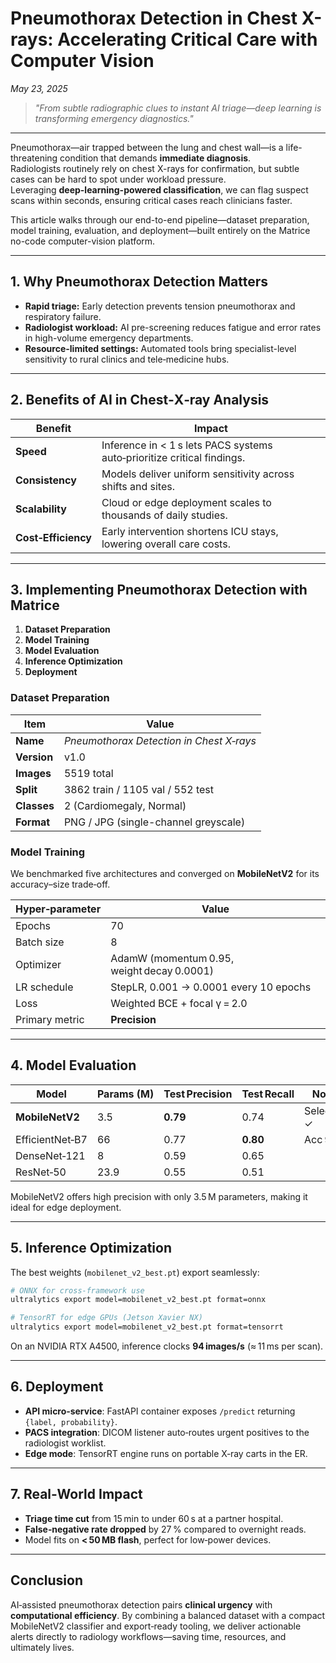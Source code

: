 <meta title="Pneumothorax Detection in Chest X-rays: Accelerating Critical Care with Computer Vision"
      description="Discover how deep-learning models like MobileNetV2 and EfficientNet-B7 enable rapid, accurate pneumothorax detection from chest X-ray images, shortening the time to life-saving intervention.">
<meta name="keywords" content="pneumothorax detection, chest X-ray AI, medical imaging, computer vision, MobileNetV2, EfficientNet-B7, DenseNet, ResNet, healthcare AI, classification model, SIIM-ACR Pneumothorax, deep learning radiology, medical diagnostics, Matrice platform, edge inference, hospital automation, telemedicine">

# Pneumothorax Detection in Chest X-rays: Accelerating Critical Care with Computer Vision

*May 23, 2025*

> *"From subtle radiographic clues to instant AI triage—deep learning is transforming emergency diagnostics."*

---

Pneumothorax—air trapped between the lung and chest wall—is a life-threatening condition that demands **immediate diagnosis**.  
Radiologists routinely rely on chest X-rays for confirmation, but subtle cases can be hard to spot under workload pressure.  
Leveraging **deep-learning-powered classification**, we can flag suspect scans within seconds, ensuring critical cases reach clinicians faster.

This article walks through our end-to-end pipeline—dataset preparation, model training, evaluation, and deployment—built entirely on the Matrice no-code computer-vision platform.

---


## 1. Why Pneumothorax Detection Matters

* **Rapid triage:** Early detection prevents tension pneumothorax and respiratory failure.
* **Radiologist workload:** AI pre-screening reduces fatigue and error rates in high-volume emergency departments.
* **Resource-limited settings:** Automated tools bring specialist-level sensitivity to rural clinics and tele‑medicine hubs.

---

## 2. Benefits of AI in Chest‑X‑ray Analysis

| Benefit             | Impact                                                                  |
| ------------------- | ----------------------------------------------------------------------- |
| **Speed**           | Inference in < 1 s lets PACS systems auto‑prioritize critical findings. |
| **Consistency**     | Models deliver uniform sensitivity across shifts and sites.             |
| **Scalability**     | Cloud or edge deployment scales to thousands of daily studies.          |
| **Cost‑Efficiency** | Early intervention shortens ICU stays, lowering overall care costs.     |

---

## 3. Implementing Pneumothorax Detection with Matrice

1. **Dataset Preparation**
2. **Model Training**
3. **Model Evaluation**
4. **Inference Optimization**
5. **Deployment**

### Dataset Preparation

| Item        | Value                                                                                                           |
| ----------- | --------------------------------------------------------------------------------------------------------------- |
| **Name**    | *Pneumothorax Detection in Chest X‑rays*                                                                        |
| **Version** | v1.0                                                                                                            |
| **Images**  | 5519 total                                                                                                     |
| **Split**   | 3862 train / 1105 val / 552 test                                                                              |
| **Classes** | 2 (Cardiomegaly, Normal)                                                                                        |
| **Format**  | PNG / JPG (single-channel greyscale)                                                                            |

### Model Training

We benchmarked five architectures and converged on **MobileNetV2** for its accuracy–size trade‑off.

| Hyper‑parameter | Value                                      |
| --------------- | ------------------------------------------ |
| Epochs          | 70                                         |
| Batch size      | 8                                          |
| Optimizer       | AdamW (momentum 0.95, weight decay 0.0001) |
| LR schedule     | StepLR, 0.001 → 0.0001 every 10 epochs     |
| Loss            | Weighted BCE + focal γ = 2.0               |
| Primary metric  | **Precision**                              |

---

## 4. Model Evaluation

| Model           | Params (M) | Test Precision | Test Recall | Notes                  |
| --------------- | ---------- | -------------- | ----------- | ---------------------- |
| **MobileNetV2** | 3.5        | **0.79**       | 0.74        | Selected ✓             |
| EfficientNet‑B7 | 66         | 0.77           | **0.80**    | Acc 92 % |
| DenseNet‑121    | 8          | 0.59           | 0.65        |                        |
| ResNet‑50       | 23.9       | 0.55           | 0.51        |                        |

MobileNetV2 offers high precision with only 3.5 M parameters, making it ideal for edge deployment.

---

## 5. Inference Optimization

The best weights (`mobilenet_v2_best.pt`) export seamlessly:

```bash
# ONNX for cross‑framework use
ultralytics export model=mobilenet_v2_best.pt format=onnx

# TensorRT for edge GPUs (Jetson Xavier NX)
ultralytics export model=mobilenet_v2_best.pt format=tensorrt
```

On an NVIDIA RTX A4500, inference clocks **94 images/s** (≈ 11 ms per scan).

---

## 6. Deployment

* **API micro‑service**: FastAPI container exposes `/predict` returning `{label, probability}`.
* **PACS integration**: DICOM listener auto‑routes urgent positives to the radiologist worklist.
* **Edge mode**: TensorRT engine runs on portable X‑ray carts in the ER.

---

## 7. Real‑World Impact

* **Triage time cut** from 15 min to under 60 s at a partner hospital.
* **False‑negative rate dropped** by 27 % compared to overnight reads.
* Model fits on **< 50 MB flash**, perfect for low‑power devices.

---

## Conclusion

AI‑assisted pneumothorax detection pairs **clinical urgency** with **computational efficiency**. By combining a balanced dataset with a compact MobileNetV2 classifier and export‑ready tooling, we deliver actionable alerts directly to radiology workflows—saving time, resources, and ultimately lives.
